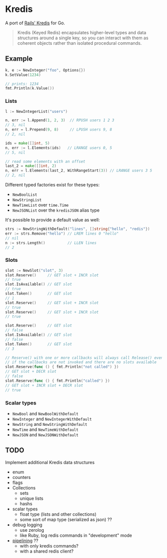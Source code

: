 # Kredis

A port of [Rails' Kredis](https://github.com/rails/kredis) for Go.

> Kredis (Keyed Redis) encapsulates higher-level types and data
structures around a single key, so you can interact with them as
coherent objects rather than isolated procedural commands.

## Example

```go
k, e := NewInteger("foo", Options{})
k.SetValue(1234)

// prints: 1234
fmt.Println(k.Value())
```

### Lists

```go
l := NewIntegerList("users")

n, err := l.Append(1, 2, 3)  // RPUSH users 1 2 3
// 3, nil
n, err = l.Prepend(9, 8)     // LPUSH users 9, 8
// 2, nil

ids = make([]int, 5)
n, err := l.Elements(ids)   // LRANGE users 0, 5
// 5, nil

// read some elements with an offset
last_2 = make([]int, 2)
n, err = l.Elements(last_2, WithRangeStart(3)) // LRANGE users 3 5
// 2, nil
```

Different typed factories exist for these types:

- `NewBoolList`
- `NewStringList`
- `NewTimeList` over `time.Time`
- `NewJSONList` over the `kredisJSON` alias type

It's possible to provide a default value as well:

```go
strs := NewStringWithDefault("lines", []string{"hello", "redis"})
err := strs.Remove("hello") // LREM lines 0 "hello"
// nil
n := strs.Length()          // LLEN lines
// 2
```

### Slots

```go
slot := NewSlot("slot", 3)
slot.Reserve()     // GET slot + INCR slot
// true
slot.IsAvailable() // GET slot
// true
slot.Taken()       // GET slot
// 1
slot.Reserve()     // GET slot + INCR slot
// true
slot.Reserve()     // GET slot + INCR slot
// true

slot.Reserve()     // GET slot
// false
slot.IsAvailable() // GET slot
// false
slot.Taken()       // GET slot
// 3

// Reserve() with one or more callbacks will always call Release() even
// if the callbacks are not invoked and there are no slots available
slot.Reserve(func () { fmt.Println("not called") })
// GET slot + DECR slot
// false
slot.Reserve(func () { fmt.Println("called") })
// GET slot + INCR slot + DECR slot
// true
```

### Scalar types

- `NewBool` and `NewBoolWithDefault`
- `NewInteger` and `NewIntegerWithDefault`
- `NewString` and `NewStringWithDefault`
- `NewTime` and `NewTimeWithDefault`
- `NewJSON` and `NewJSONWithDefault`

## TODO

Implement additional Kredis data structures

- enum
- counters
- flags
- Collections
    - sets
    - unique lists
    - hashs
- scalar types
    - float type (lists and other collections)
    - some sort of map type (serialized as json) ??
- debug logging
    - use zerolog
    - like Ruby, log redis commands in "development" mode
- [pipelining](https://redis.uptrace.dev/guide/go-redis-pipelines.html) ??
    - with only kredis commands?
    - with a shared redis client?
